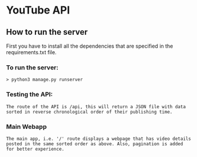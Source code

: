 # YouTube API

## How to run the server
First you have to install all the dependencies that are specified in the requirements.txt file. 

### To run the server:
    > python3 manage.py runserver

### Testing the API:
    The route of the API is /api, this will return a JSON file with data sorted in reverse chronological order of their publishing time.

### Main Webapp
    The main app, i.e. '/' route displays a webpage that has video details posted in the same sorted order as above. Also, pagination is added for better experience.


